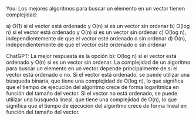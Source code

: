You:
Los mejores algoritmos para buscar un elemento en un vector tienen complejidad:

a) O(1) si el vector está ordenado y O(n) si es un vector sin ordenar
b) O(log n) si el vector está ordenado y O(n) si es un vector sin ordenar
c) O(log n), independientemente de que el vector esté ordenado o sin ordenar
d) O(n), independientemente de que el vector esté ordenado o sin ordenar

ChatGPT:
La mejor respuesta es la opción b): O(log n) si el vector está ordenado y O(n) si es un vector sin ordenar. La complejidad de un algoritmo para buscar un elemento en un vector depende principalmente de si el vector está ordenado o no. Si el vector está ordenado, se puede utilizar una búsqueda binaria, que tiene una complejidad de O(log n), lo que significa que el tiempo de ejecución del algoritmo crece de forma logarítmica en función del tamaño del vector. Si el vector no está ordenado, se puede utilizar una búsqueda lineal, que tiene una complejidad de O(n), lo que significa que el tiempo de ejecución del algoritmo crece de forma lineal en función del tamaño del vector.
